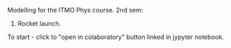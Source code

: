 Modelling for the ITMO Phys course.
2nd sem:
1. Rocket launch.

To start - click to "open in colaboratory" button linked in jypyter notebook.
